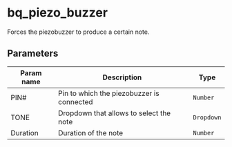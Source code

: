 bq_piezo_buzzer
==========

Forces the piezobuzzer to produce a certain note.

Parameters
----------

| Param name | Description | Type     |
 ------------|-------------|----------
| PIN#     | Pin to which the piezobuzzer is connected | `Number` |
| TONE     | Dropdown that allows to select the note | `Dropdown` |
| Duration     | Duration of the note | `Number` |
